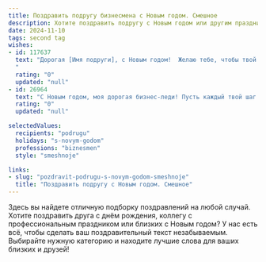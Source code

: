 ```yaml
---
title: Поздравить подругу бизнесмена с Новым годом. Смешное
description: Хотите поздравить подругу с Новым годом или другим праздником? Наш ИИ создаст незабываемое поздравление, а вы обязательно выделитесь среди других.  
date: 2024-11-10
tags: second tag
wishes:
- id: 117637
  text: "Дорогая [Имя подруги], с Новым годом!  Желаю тебе, чтобы твой бизнес в новом году процветал так же бурно, как ты отмечаешь Новый год!  Пусть все сделки будут выгодными, а конкуренты – завистливо кусают локти (но только тихонько, чтобы не мешать тебе наслаждаться шампанским).  Пусть твой банковский счёт пополняется быстрее, чем ты успеваешь тратить!  С Новым годом, бизнес-вумен!
  "
  rating: "0"
  updated: "null"
- id: 26964
  text: "С Новым годом, моя дорогая бизнес-леди! Пусть каждый твой шаг к успеху будет как новогодняя гирлянда – яркий, неожиданный и обязательно счастливый! Пусть твои сделки заключаются легче, чем надевать новогодние шапки, и пусть твои конкуренты завидуют, как дети завидуют большему подарку под ёлкой. Желаю, чтобы твои финансы росли быстрее, чем снежный ком, и чтобы ты находила время для отдыха, как для самой вкусной конфетки в новогоднем подарке! Счастья, здоровья и удачи в новом году!"
  rating: "0"
  updated: "null"

selectedValues:
  recipients: "podrugu"
  holidays: "s-novym-godom"
  professions: "biznesmen"
  style: "smeshnoje"

links:
- slug: "pozdravit-podrugu-s-novym-godom-smeshnoje"
  title: "Поздравить подругу с Новым годом. Смешное"
---
```


Здесь вы найдете отличную подборку поздравлений на любой случай.
Хотите поздравить друга с днём рождения, коллегу с профессиональным праздником или близких с Новым годом? У нас есть всё, чтобы сделать ваш поздравительный текст незабываемым. Выбирайте нужную категорию и находите лучшие слова для ваших близких и друзей!
